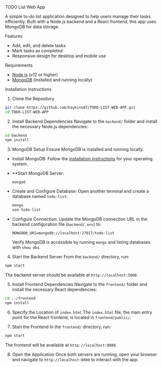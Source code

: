 TODO List Web App

A simple to-do list application designed to help users manage their tasks efficiently. Built with a Node.js backend and a React frontend, this app uses MongoDB for data storage.

 Features
- Add, edit, and delete tasks
- Mark tasks as completed
- Responsive design for desktop and mobile use

 Requirements
- [Node.js](https://nodejs.org/) (v12 or higher)
- [MongoDB](https://www.mongodb.com/try/download/community) (installed and running locally)

 Installation Instructions

 1. Clone the Repository
```bash
git clone https://github.com/haykins07/TODO-LIST-WEB-APP.git
cd TODO-LIST-WEB-APP
```

 2. Install Backend Dependencies
Navigate to the `backend/` folder and install the necessary Node.js dependencies:
```bash
cd backend
npm install
```

 3. MongoDB Setup
Ensure MongoDB is installed and running locally.

- Install MongoDB: Follow the [installation instructions](https://www.mongodb.com/try/download/community) for your operating system.
- **Start MongoDB Server:
  ```bash
  mongod
  ```
  
- Create and Configure Database:
  Open another terminal and create a database named `todo-list`:
  ```bash
  mongo
  use todo-list
  ```

- Configure Connection:
  Update the MongoDB connection URL in the backend configuration file (`backend/.env`) to:
  ```plaintext
  MONGODB_URI=mongodb://localhost:27017/todo-list
  ```
  Verify MongoDB is accessible by running `mongo` and listing databases with `show dbs`.

4. Start the Backend Server
From the `backend/` directory, run:
```bash
npm start
```
The backend server should be available at `http://localhost:5000`.

5. Install Frontend Dependencies
Navigate to the `frontend/` folder and install the necessary React dependencies:
```bash
cd ../frontend
npm install
```

6. Specify the Location of `index.html`
The `index.html` file, the main entry point for the React frontend, is located in `frontend/public/`.

7. Start the Frontend
In the `frontend/` directory, run:
```bash
npm start
```
The frontend will be available at `http://localhost:8080`.

8. Open the Application
Once both servers are running, open your browser and navigate to `http://localhost:8080` to interact with the app.
